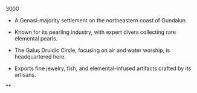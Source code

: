 3000

- A Genasi-majority settlement on the northeastern coast of Gundalun.
    
- Known for its pearling industry, with expert divers collecting rare elemental pearls.
    
- The Galus Druidic Circle, focusing on air and water worship, is headquartered here.
    
- Exports fine jewelry, fish, and elemental-infused artifacts crafted by its artisans.
    

**